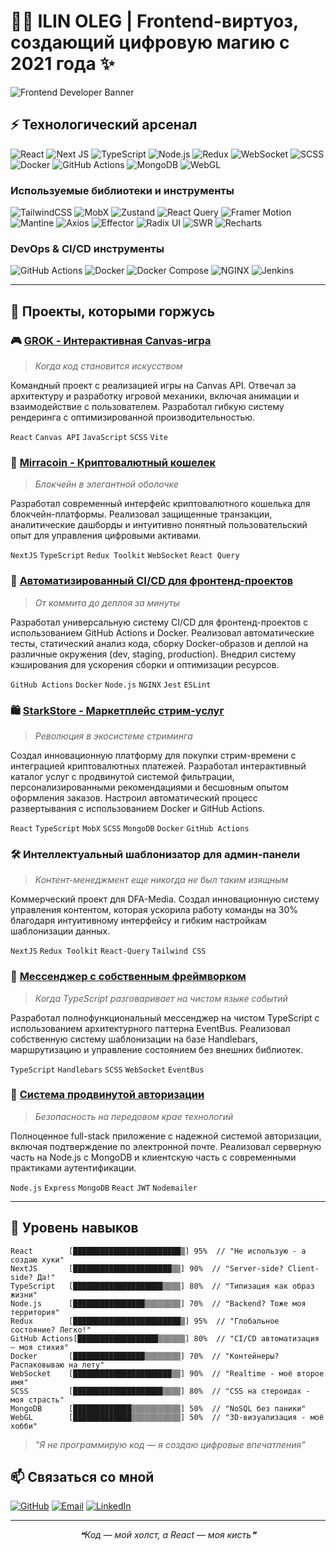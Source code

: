 # 👨‍💻 ILIN OLEG | Frontend-виртуоз, создающий цифровую магию с 2021 года ✨

<img src="https://capsule-render.vercel.app/api?type=waving&color=gradient&customColorList=12&height=300&section=header&text=Oleg%20Ilin&fontSize=90&animation=fadeIn&fontAlignY=38&desc=Frontend%20Developer&descAlignY=55&descAlign=62)" alt="Frontend Developer Banner" />

## ⚡ Технологический арсенал

![React](https://img.shields.io/badge/React-%2320232a.svg?style=for-the-badge&logo=react&logoColor=%2361DAFB)
![Next JS](https://img.shields.io/badge/Next.js-%23000000.svg?style=for-the-badge&logo=next.js&logoColor=white)
![TypeScript](https://img.shields.io/badge/TypeScript-%23007ACC.svg?style=for-the-badge&logo=typescript&logoColor=white)
![Node.js](https://img.shields.io/badge/Node.js-%23339933.svg?style=for-the-badge&logo=node.js&logoColor=white)
![Redux](https://img.shields.io/badge/Redux-%23593d88.svg?style=for-the-badge&logo=redux&logoColor=white)
![WebSocket](https://img.shields.io/badge/WebSocket-%232B2E3A.svg?style=for-the-badge&logo=socket.io&logoColor=white)
![SCSS](https://img.shields.io/badge/SCSS-%23CC6699.svg?style=for-the-badge&logo=sass&logoColor=white)
![Docker](https://img.shields.io/badge/Docker-%232496ED.svg?style=for-the-badge&logo=docker&logoColor=white)
![GitHub Actions](https://img.shields.io/badge/GitHub_Actions-%232671E5.svg?style=for-the-badge&logo=github-actions&logoColor=white)
![MongoDB](https://img.shields.io/badge/MongoDB-%234ea94b.svg?style=for-the-badge&logo=mongodb&logoColor=white)
![WebGL](https://img.shields.io/badge/WebGL-%23990000.svg?style=for-the-badge&logo=webgl&logoColor=white)

### Используемые библиотеки и инструменты

![TailwindCSS](https://img.shields.io/badge/Tailwind-%2338B2AC.svg?style=for-the-badge&logo=tailwind-css&logoColor=white)
![MobX](https://img.shields.io/badge/MobX-%23FF9955.svg?style=for-the-badge&logo=mobx&logoColor=white)
![Zustand](https://img.shields.io/badge/Zustand-%23323330.svg?style=for-the-badge&logo=react&logoColor=%23F7DF1E)
![React Query](https://img.shields.io/badge/React_Query-%23FF4154.svg?style=for-the-badge&logo=react-query&logoColor=white)
![Framer Motion](https://img.shields.io/badge/Framer_Motion-%230055FF.svg?style=for-the-badge&logo=framer&logoColor=white)
![Mantine](https://img.shields.io/badge/Mantine-%23339AF0.svg?style=for-the-badge&logo=data:image/png;base64,iVBORw0KGgoAAAANSUhEUgAAAA4AAAAOCAMAAAAolt3jAAAA/1BMVEUAAAD///////////////////////////////////////////////////////////////////////////////////////////////////////////////////////////////////////////////////////////////////////////////////////////////////////////////////////////////////////////////////////////////////////////////+3+/iAAAAACXBIWXMAAAsTAAALEwEAmpwYAAAAPUlEQVQImWNgQAeMrAwswsIMTP2zGdnZ2FjmJ7MiRZkZ2BkYrFMRogzVDMwMDAyzGDgYGBgmMbdDRXlZkJwBAJ2JCQhJHPVeAAAAAElFTkSuQmCC&logoColor=white)
![Axios](https://img.shields.io/badge/Axios-%235A29E4.svg?style=for-the-badge&logo=axios&logoColor=white)
![Effector](https://img.shields.io/badge/Effector-%23EF5350.svg?style=for-the-badge&logo=data:image/png;base64,iVBORw0KGgoAAAANSUhEUgAAAA4AAAAOCAMAAAAolt3jAAAAk1BMVEUAAAD/ZVP/ZVP/ZVP/ZVP/ZVP/ZVP/ZVP/ZVP/ZVP/ZVP/ZVP/ZVP/ZVP/ZVP/ZVP/ZVP/ZVP/ZVP/ZVP/ZVP/ZVP/ZVP/ZVP/ZVP/ZVP/ZVPwVEPwVEPwVEPwVEPwVEPwVEPwVEPwVEPwVEPwVEPwVEPwVEPwVEPwVEPwVEPwVEPwVEPwVEPwVEPwVEPwVEPwVEPwVEPuMd5zAAAAL3RSTlMAAAECBQgMDhAUGBseIi0zNTdIWWJsb3F0gYSOl52jpLW5wsbIzM7S4uTm6/P1+UonBMAAAAABYktHRACIBR1IAAAARElEQVQIHWNgAAEOEMVYjuBjFgVS4gwcUEpSVJyRGSrAyMbExcoEFmDhZ+ZkFhCHcZnZ2Tm42WHGsTGxAMWZGdgAfogGPJ0TaKUAAAAASUVORK5CYII=&logoColor=white)
![Radix UI](https://img.shields.io/badge/Radix_UI-%23161618.svg?style=for-the-badge&logo=radix-ui&logoColor=white)
![SWR](https://img.shields.io/badge/SWR-%23000000.svg?style=for-the-badge&logo=vercel&logoColor=white)
![Recharts](https://img.shields.io/badge/Recharts-%2322b5bf.svg?style=for-the-badge&logo=recharts&logoColor=white)

### DevOps & CI/CD инструменты

![GitHub Actions](https://img.shields.io/badge/GitHub_Actions-%232671E5.svg?style=for-the-badge&logo=github-actions&logoColor=white)
![Docker](https://img.shields.io/badge/Docker-%232496ED.svg?style=for-the-badge&logo=docker&logoColor=white)
![Docker Compose](https://img.shields.io/badge/Docker_Compose-%232496ED.svg?style=for-the-badge&logo=docker&logoColor=white)
![NGINX](https://img.shields.io/badge/NGINX-%23009639.svg?style=for-the-badge&logo=nginx&logoColor=white)
![Jenkins](https://img.shields.io/badge/Jenkins-%23D24939.svg?style=for-the-badge&logo=jenkins&logoColor=white)

---

## 🚀 Проекты, которыми горжусь

### 🎮 [GROK - Интерактивная Canvas-игра](https://github.com/ilinaro/GROK)
> *Когда код становится искусством*

Командный проект с реализацией игры на Canvas API. Отвечал за архитектуру и разработку игровой механики, включая анимации и взаимодействие с пользователем. Разработал гибкую систему рендеринга с оптимизированной производительностью.

`React` `Canvas API` `JavaScript` `SCSS` `Vite`

### 💎 [Mirracoin - Криптовалютный кошелек](https://mirracoin.io)
> *Блокчейн в элегантной оболочке*

Разработал современный интерфейс криптовалютного кошелька для блокчейн-платформы. Реализовал защищенные транзакции, аналитические дашборды и интуитивно понятный пользовательский опыт для управления цифровыми активами.

`NextJS` `TypeScript` `Redux Toolkit` `WebSocket` `React Query`

### 🔄 [Автоматизированный CI/CD для фронтенд-проектов](https://github.com/ilinaro/frontend-cicd)
> *От коммита до деплоя за минуты*

Разработал универсальную систему CI/CD для фронтенд-проектов с использованием GitHub Actions и Docker. Реализовал автоматические тесты, статический анализ кода, сборку Docker-образов и деплой на различные окружения (dev, staging, production). Внедрил систему кэширования для ускорения сборки и оптимизации ресурсов.

`GitHub Actions` `Docker` `Node.js` `NGINX` `Jest` `ESLint`

### 🛍️ [StarkStore - Маркетплейс стрим-услуг](https://starkstore.com)
> *Революция в экосистеме стриминга*

Создал инновационную платформу для покупки стрим-времени с интеграцией криптовалютных платежей. Разработал интерактивный каталог услуг с продвинутой системой фильтрации, персонализированными рекомендациями и бесшовным опытом оформления заказов. Настроил автоматический процесс развертывания с использованием Docker и GitHub Actions.

`React` `TypeScript` `MobX` `SCSS` `MongoDB` `Docker` `GitHub Actions`

### 🛠️ Интеллектуальный шаблонизатор для админ-панели 
> *Контент-менеджмент еще никогда не был таким изящным*

Коммерческий проект для DFA-Media. Создал инновационную систему управления контентом, которая ускорила работу команды на 30% благодаря интуитивному интерфейсу и гибким настройкам шаблонизации данных.

`NextJS` `Redux Toolkit` `React-Query` `Tailwind CSS`

### 💬 [Мессенджер с собственным фреймворком](https://github.com/ilinaro/middle.messenger.praktikum.yandex)
> *Когда TypeScript разговаривает на чистом языке событий*

Разработал полнофункциональный мессенджер на чистом TypeScript с использованием архитектурного паттерна EventBus. Реализовал собственную систему шаблонизации на базе Handlebars, маршрутизацию и управление состоянием без внешних библиотек.

`TypeScript` `Handlebars` `SCSS` `WebSocket` `EventBus`

### 🔐 [Система продвинутой авторизации](https://github.com/ilinaro/registration-app)
> *Безопасность на передовом крае технологий*

Полноценное full-stack приложение с надежной системой авторизации, включая подтверждение по электронной почте. Реализовал серверную часть на Node.js с MongoDB и клиентскую часть с современными практиками аутентификации.

`Node.js` `Express` `MongoDB` `React` `JWT` `Nodemailer`

---

## 🧠 Уровень навыков

```
React        [████████████████████████▒] 95%  // "Не использую - а создаю хуки"
NextJS       [██████████████████████▒▒] 90%  // "Server-side? Client-side? Да!"
TypeScript   [████████████████████▒▒▒▒] 80%  // "Типизация как образ жизни"
Node.js      [████████████████▒▒▒▒▒▒▒▒] 70%  // "Backend? Тоже моя территория"
Redux        [████████████████████████▒] 95%  // "Глобальное состояние? Легко!"
GitHub Actions[██████████████████▒▒▒▒▒▒] 80%  // "CI/CD автоматизация — моя стихия"
Docker       [████████████████▒▒▒▒▒▒▒▒] 70%  // "Контейнеры? Распаковываю на лету"
WebSocket    [██████████████████████▒▒] 90%  // "Realtime - моё второе имя"
SCSS         [████████████████████▒▒▒▒] 80%  // "CSS на стероидах - моя страсть"
MongoDB      [█████████████▒▒▒▒▒▒▒▒▒▒▒] 50%  // "NoSQL без паники"
WebGL        [█████████████▒▒▒▒▒▒▒▒▒▒▒] 50%  // "3D-визуализация - моё хобби"
```

> *"Я не программирую код — я создаю цифровые впечатления"*


## 📫 Связаться со мной

[![GitHub](https://img.shields.io/badge/GitHub-%23181717.svg?style=for-the-badge&logo=github&logoColor=white)](https://github.com/ilinaro)
[![Email](https://img.shields.io/badge/Email-%23D14836.svg?style=for-the-badge&logo=gmail&logoColor=white)](mailto:ilindev78@gmail.com)
[![LinkedIn](https://img.shields.io/badge/LinkedIn-%230077B5.svg?style=for-the-badge&logo=linkedin&logoColor=white)](https://linkedin.com/in/ilinaro)

---

<p align="center">
  <i>❝Код — мой холст, а React — моя кисть❞</i>
</p>
